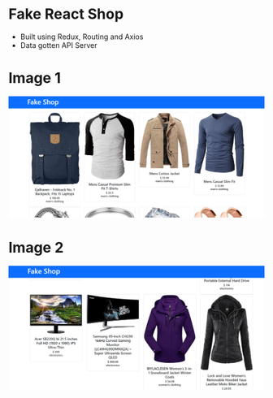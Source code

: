 # Fake React Shop

- Built using Redux, Routing and Axios
- Data gotten API Server

# Image 1
 ![Github Photo 1](/public/assets/Image1.PNG)
# Image 2
 ![Github Photo 2](/public/assets/Image2.PNG)


